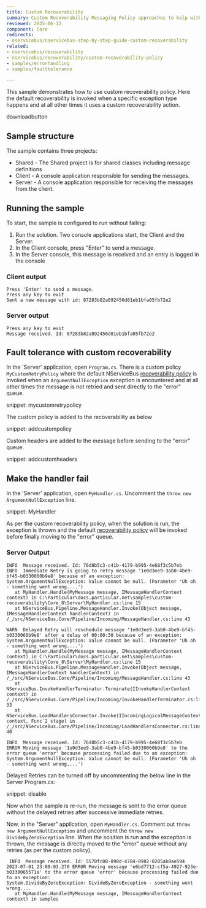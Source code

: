 ```yaml
---
title: Custom Recoverability
summary: Custom Recoverability Messaging Policy approaches to help with failure scenarios.
reviewed: 2025-06-12
component: Core
redirects:
- nservicebus/nservicebus-step-by-step-guide-custom-recoverability
related:
- nservicebus/recoverability
- nservicebus/recoverability/custom-recoverability-policy
- samples/errorhandling
- samples/faulttolerance

---
```


This sample demonstrates how to use custom recoverability policy. Here the default recoverability is invoked when a specific exception type happens and at all other times it uses a custom recoverability action.

downloadbutton

## Sample structure

The sample contains three projects:

- Shared - The Shared project is for shared classes including message definitions
- Client - A console application responsible for sending the messages.
- Server - A console application responsible for receiving the messages from the client.

## Running the sample

To start, the sample is configured to run without failing:

1. Run the solution. Two console applications start, the Client and the Server.
1. In the Client console, press "Enter" to send a message.
1. In the Server console, this message is received and an entry is logged in the console

### Client output

```
Press 'Enter' to send a message.
Press any key to exit
Sent a new message with id: 87283b82a892456d81eb1bfa05fb72e2
```

### Server output

```
Press any key to exit
Message received. Id: 87283b82a892456d81eb1bfa05fb72e2
```

## Fault tolerance with custom recoverability

In the 'Server' application, open `Program.cs`. There is a custom policy `MyCustomRetryPolicy` where the default NServiceBus [recoverability policy](/nservicebus/recoverability/) is invoked when an `ArgumentNullException` exception is encountered and at all other times the message is not retried and sent directly to the "error" queue.

snippet: mycustomretrypolicy

The custom policy is added to the recoverability as below

snippet: addcustompolicy

Custom headers are added to the message before sending to the "error" queue.

snippet: addcustomheaders

## Make the handler fail

In the 'Server' application, open `MyHandler.cs`. Uncomment the `throw new ArgumentNullException` line.

snippet: MyHandler

As per the custom recoverability policy, when the solution is run, the exception is thrown and the default [recoverability policy](/nservicebus/recoverability/) will be invoked before finally moving to the "error" queue.


### Server Output

```
INFO  Message received. Id: 76d8b5c3-c41b-4179-b995-4e68f3c5b7eb
INFO  Immediate Retry is going to retry message '1e0d3ee9-3ab0-4be9-bf45-b0330060b9e8' because of an exception:
System.ArgumentNullException: Value cannot be null. (Parameter 'Uh oh - something went wrong....')
   at MyHandler.Handle(MyMessage message, IMessageHandlerContext context) in C:\Particular\docs.particular.net\samples\custom-recoverability\Core_8\Server\MyHandler.cs:line 15
   at NServiceBus.Pipeline.MessageHandler.Invoke(Object message, IMessageHandlerContext handlerContext) in /_/src/NServiceBus.Core/Pipeline/Incoming/MessageHandler.cs:line 43

WARN  Delayed Retry will reschedule message '1e0d3ee9-3ab0-4be9-bf45-b0330060b9e8' after a delay of 00:00:30 because of an exception:
System.ArgumentNullException: Value cannot be null. (Parameter 'Uh oh - something went wrong....')
   at MyHandler.Handle(MyMessage message, IMessageHandlerContext context) in C:\Particular\docs.particular.net\samples\custom-recoverability\Core_8\Server\MyHandler.cs:line 15
   at NServiceBus.Pipeline.MessageHandler.Invoke(Object message, IMessageHandlerContext handlerContext) in /_/src/NServiceBus.Core/Pipeline/Incoming/MessageHandler.cs:line 43
   at NServiceBus.InvokeHandlerTerminator.Terminate(IInvokeHandlerContext context) in /_/src/NServiceBus.Core/Pipeline/Incoming/InvokeHandlerTerminator.cs:line 33
   at NServiceBus.LoadHandlersConnector.Invoke(IIncomingLogicalMessageContext context, Func`2 stage) in /_/src/NServiceBus.Core/Pipeline/Incoming/LoadHandlersConnector.cs:line 40

INFO  Message received. Id: 76d8b5c3-c41b-4179-b995-4e68f3c5b7eb
ERROR Moving message '1e0d3ee9-3ab0-4be9-bf45-b0330060b9e8' to the error queue 'error' because processing failed due to an exception:
System.ArgumentNullException: Value cannot be null. (Parameter 'Uh oh - something went wrong....')
```

Delayed Retries can be turned off by uncommenting the below line in the Server Program.cs:

snippet: disable

Now when the sample is re-run, the message is sent to the error queue without the delayed retries after successive immediate retries.

Now, in the "Server" application, open `MyHandler.cs`. Comment out `throw new ArgumentNullException` and uncomment the `throw new DivideByZeroException` line. When the solution is run and the exception is thrown, the message is directly moved to the "error" queue without any retries (as per the custom policy).

```
 INFO  Message received. Id: 5570fc08-098d-4784-8902-0205ab0ae594
2023-07-01 23:09:03.270 ERROR Moving message 'e6bd7712-cf5a-4927-923e-b0330065571a' to the error queue 'error' because processing failed due to an exception:
System.DivideByZeroException: DivideByZeroException - something went wrong....
   at MyHandler.Handle(MyMessage message, IMessageHandlerContext context) in samples

```

